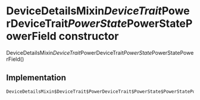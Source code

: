 


# DeviceDetailsMixin$DeviceTrait$PowerDeviceTrait$PowerState$PowerStatePowerField constructor







DeviceDetailsMixin$DeviceTrait$PowerDeviceTrait$PowerState$PowerStatePowerField()





## Implementation

```dart
DeviceDetailsMixin$DeviceTrait$PowerDeviceTrait$PowerState$PowerStatePowerField();
```







